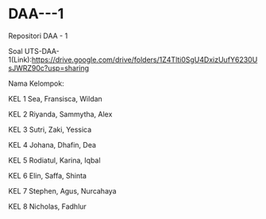 # DAA---1
Repositori DAA - 1

Soal UTS-DAA-1(Link):https://drive.google.com/drive/folders/1Z4Tlti0SgU4DxizUufY6230UsJWRZ90c?usp=sharing

Nama Kelompok:

KEL 1
Sea,
Fransisca,
Wildan

KEL 2
Riyanda,
Sammytha,
Alex

KEL 3
Sutri,
Zaki,
Yessica

KEL 4
Johana,
Dhafin,
Dea

KEL 5
Rodiatul,
Karina,
Iqbal

KEL 6
Elin,
Saffa,
Shinta

KEL 7
Stephen,
Agus,
Nurcahaya

KEL 8
Nicholas,
Fadhlur
